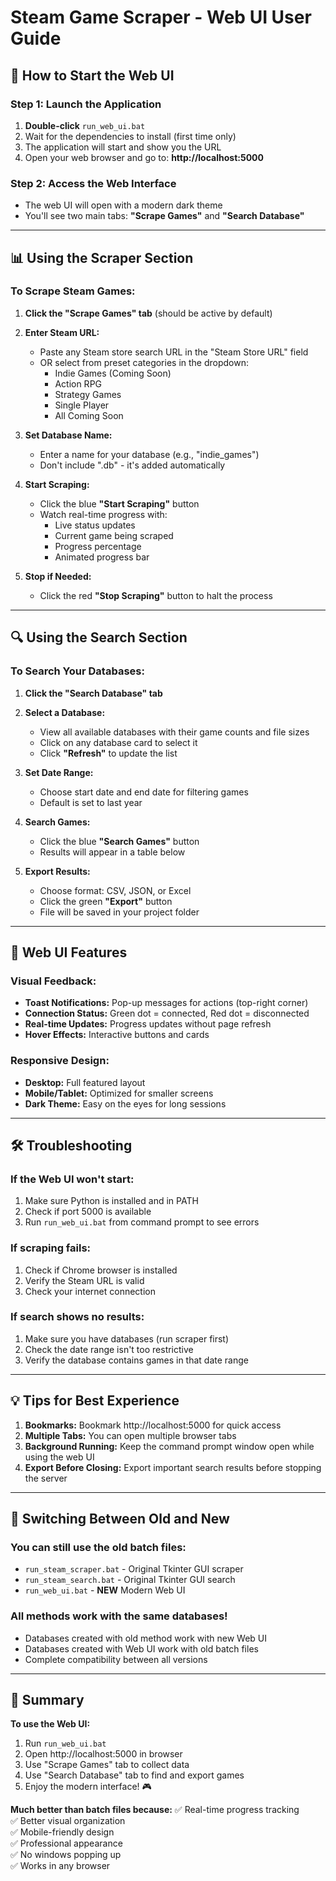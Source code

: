 # Steam Game Scraper - Web UI User Guide

## 🚀 How to Start the Web UI

### Step 1: Launch the Application
1. **Double-click** `run_web_ui.bat` 
2. Wait for the dependencies to install (first time only)
3. The application will start and show you the URL
4. Open your web browser and go to: **http://localhost:5000**

### Step 2: Access the Web Interface
- The web UI will open with a modern dark theme
- You'll see two main tabs: **"Scrape Games"** and **"Search Database"**

---

## 📊 Using the Scraper Section

### To Scrape Steam Games:

1. **Click the "Scrape Games" tab** (should be active by default)

2. **Enter Steam URL:**
   - Paste any Steam store search URL in the "Steam Store URL" field
   - OR select from preset categories in the dropdown:
     - Indie Games (Coming Soon)
     - Action RPG
     - Strategy Games
     - Single Player
     - All Coming Soon

3. **Set Database Name:**
   - Enter a name for your database (e.g., "indie_games")
   - Don't include ".db" - it's added automatically

4. **Start Scraping:**
   - Click the blue **"Start Scraping"** button
   - Watch real-time progress with:
     - Live status updates
     - Current game being scraped
     - Progress percentage
     - Animated progress bar

5. **Stop if Needed:**
   - Click the red **"Stop Scraping"** button to halt the process

---

## 🔍 Using the Search Section

### To Search Your Databases:

1. **Click the "Search Database" tab**

2. **Select a Database:**
   - View all available databases with their game counts and file sizes
   - Click on any database card to select it
   - Click **"Refresh"** to update the list

3. **Set Date Range:**
   - Choose start date and end date for filtering games
   - Default is set to last year

4. **Search Games:**
   - Click the blue **"Search Games"** button
   - Results will appear in a table below

5. **Export Results:**
   - Choose format: CSV, JSON, or Excel
   - Click the green **"Export"** button
   - File will be saved in your project folder

---

## 🎨 Web UI Features

### Visual Feedback:
- **Toast Notifications:** Pop-up messages for actions (top-right corner)
- **Connection Status:** Green dot = connected, Red dot = disconnected
- **Real-time Updates:** Progress updates without page refresh
- **Hover Effects:** Interactive buttons and cards

### Responsive Design:
- **Desktop:** Full featured layout
- **Mobile/Tablet:** Optimized for smaller screens
- **Dark Theme:** Easy on the eyes for long sessions

---

## 🛠️ Troubleshooting

### If the Web UI won't start:
1. Make sure Python is installed and in PATH
2. Check if port 5000 is available
3. Run `run_web_ui.bat` from command prompt to see errors

### If scraping fails:
1. Check if Chrome browser is installed
2. Verify the Steam URL is valid
3. Check your internet connection

### If search shows no results:
1. Make sure you have databases (run scraper first)
2. Check the date range isn't too restrictive
3. Verify the database contains games in that date range

---

## 💡 Tips for Best Experience

1. **Bookmarks:** Bookmark http://localhost:5000 for quick access
2. **Multiple Tabs:** You can open multiple browser tabs
3. **Background Running:** Keep the command prompt window open while using the web UI
4. **Export Before Closing:** Export important search results before stopping the server

---

## 🔄 Switching Between Old and New

### You can still use the old batch files:
- `run_steam_scraper.bat` - Original Tkinter GUI scraper
- `run_steam_search.bat` - Original Tkinter GUI search
- `run_web_ui.bat` - **NEW** Modern Web UI

### All methods work with the same databases!
- Databases created with old method work with new Web UI
- Databases created with Web UI work with old batch files
- Complete compatibility between all versions

---

## 🎯 Summary

**To use the Web UI:**
1. Run `run_web_ui.bat`
2. Open http://localhost:5000 in browser
3. Use "Scrape Games" tab to collect data
4. Use "Search Database" tab to find and export games
5. Enjoy the modern interface! 🎮

**Much better than batch files because:**
✅ Real-time progress tracking  
✅ Better visual organization  
✅ Mobile-friendly design  
✅ Professional appearance  
✅ No windows popping up  
✅ Works in any browser  